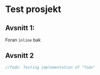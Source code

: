 # Test prosjekt
## Avsnitt 1:
Foran `inline` bak

## Avsnitt 2
``` csharp
//Todo: Testing implementation of "Todo"
```
